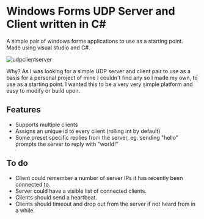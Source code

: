 # Windows Forms UDP Server and Client written in C#
A simple pair of windows forms applications to use as a starting point.
Made using visual studio and C#.

![udpclientserver](https://github.com/ledimestari/udpserverclient/assets/36168743/6aa24635-5bc7-4de1-9686-992a8ce83a6f)

Why?
As I was looking for a simple UDP server and client pair to use as a basis for a personal project of mine I couldn't find any so I made my own, to use as a starting point.
I wanted this to be a very very simple platform and easy to modify or build upon.

## Features

 - Supports multiple clients
 - Assigns an unique id to every client (rolling int by default)
 - Some preset specific replies from the server, eg. sending "hello" prompts the server to reply with "world!"

## To do

 - Client could remember a number of server IPs it has recently been connected to.
 - Server could have a visible list of connected clients.
 - Clients should send a heartbeat.
 - Clients should timeout and drop out from the server if not heard from in a while.
